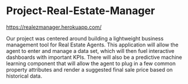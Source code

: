 # Project-Real-Estate-Manager

https://realezmanager.herokuapp.com/

Our project was centered around building a lightweight business management tool for Real Estate Agents. This application will allow the agent to enter and manage a data set, which will then fuel interactive dashboards with important KPIs. There will also be a predictive machine learning component that will allow the agent to plug in a few common property attributes and render a suggested final sale price based on historical data.
